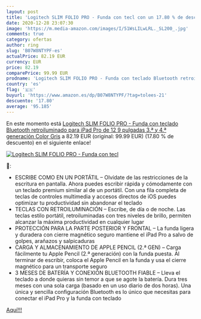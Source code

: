 ```yaml
---
layout: post
title: 'Logitech SLIM FOLIO PRO - Funda con tecl con un 17.80 % de descuento'
date: 2020-12-28 23:07:30
image: 'https://m.media-amazon.com/images/I/51WsLILwLRL._SL200_.jpg'
comments: true
category: ofertas
author: ring
slug: 'B07W8NTYPF-es'
actualPrice: 82.19 EUR
currency: EUR
price: 82.19
comparePrice: 99.99 EUR
prodname: 'Logitech SLIM FOLIO PRO - Funda con teclado Bluetooth retroiluminado para iPad Pro de 12 9 pulgadas  3.ª y 4.ª generación   Color Gris'
country: 'es'
flag: '🇪🇸'
buyurl: 'https://www.amazon.es/dp/B07W8NTYPF/?tag=tolees-21'
descuento: '17.80'
average: '95.185'
---
```


En este momento está [Logitech SLIM FOLIO PRO - Funda con teclado Bluetooth retroiluminado para iPad Pro de 12 9 pulgadas  3.ª y 4.ª generación   Color Gris](https://www.amazon.es/dp/B07W8NTYPF/?tag=tolees-21) a 82.19 EUR (original: 99.99 EUR) (17.80 %  de descuento) en el siguiente enlace!

[![Logitech SLIM FOLIO PRO - Funda con tecl](https://m.media-amazon.com/images/I/51WsLILwLRL._SL200_.jpg)](https://www.amazon.es/dp/B07W8NTYPF/?tag=tolees-21)

🔎:

- ESCRIBE COMO EN UN PORTÁTIL – Olvídate de las restricciones de la escritura en pantalla. Ahora puedes escribir rápida y cómodamente con un teclado premium similar al de un portátil. Con una fila completa de teclas de controles multimedia y accesos directos de iOS puedes optimizar tu productividad sin abandonar el teclado
- TECLAS CON RETROILUMINACIÓN – Escribe, de día o de noche. Las teclas estilo portátil, retroiluminadas con tres niveles de brillo, permiten alcanzar la máxima productividad en cualquier lugar
- PROTECCIÓN PARA LA PARTE POSTERIOR Y FRONTAL – La funda ligera y duradera con cierre magnético seguro mantiene el iPad Pro a salvo de golpes, arañazos y salpicaduras
- CARGA Y ALMACENAMIENTO DE APPLE PENCIL (2.ª GEN) – Carga fácilmente tu Apple Pencil (2.ª generación) con la funda puesta. Al terminar de escribir, coloca el Apple Pencil en la funda y usa el cierre magnético para un transporte seguro
- 3 MESES DE BATERÍA Y CONEXIÓN BLUETOOTH FIABLE – Lleva el teclado a donde quieras sin temor a que se agote la batería. Dura tres meses con una sola carga (basado en un uso diario de dos horas). Una única y sencilla configuración Bluetooth es lo único que necesitas para conectar el iPad Pro y la funda con teclado

[Aquí!!!](https://www.amazon.es/dp/B07W8NTYPF/?tag=tolees-21)
